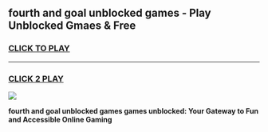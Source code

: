 
## fourth and goal unblocked games - Play Unblocked Gmaes & Free
<h3>
<a href="https://news.freeplayer.one?title=fourth_and_goal_unblocked_games&ref=23F">CLICK TO PLAY</a></h3>
<hr>

<h3>
<a href="https://news.freeplayer.one?title=fourth_and_goal_unblocked_games&ref=23F">CLICK 2 PLAY</a>
  
</h3>

<a href="https://news.freeplayer.one?title=fourth_and_goal_unblocked_games&ref=23F/"><img src="https://clearcache.store/games.png"></a>


**fourth and goal unblocked games games unblocked: Your Gateway to Fun and Accessible Online Gaming**
